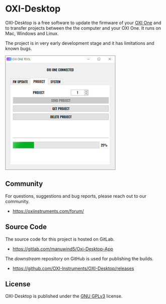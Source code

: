 # OXI-Desktop

OXI-Desktop is a free software to update the firmware of your [OXI One](https://oxiinstruments.com/oxi-one/) and to transfer projects between the the computer and your OXI One. It runs on Mac, Windows and Linux.

The project is in very early development stage and it has limitations and known bugs.

![Screenshot](doc/img/screenshot.png)


## Community

For questions, suggestions and bug reports, please reach out to our community.
* https://oxiinstruments.com/forum/


## Source Code

The source code for this project is hosted on GitLab.
* https://gitlab.com/manuwind5/Oxi-Desktop-App

The _downstream_ repository on GitHub is used for publishing the builds.
* https://github.com/OXI-Instruments/OXI-Desktop/releases


## License

OXI-Desktop is published under the [GNU GPLv3](http://www.gnu.org/licenses/gpl-3.0.html) license.